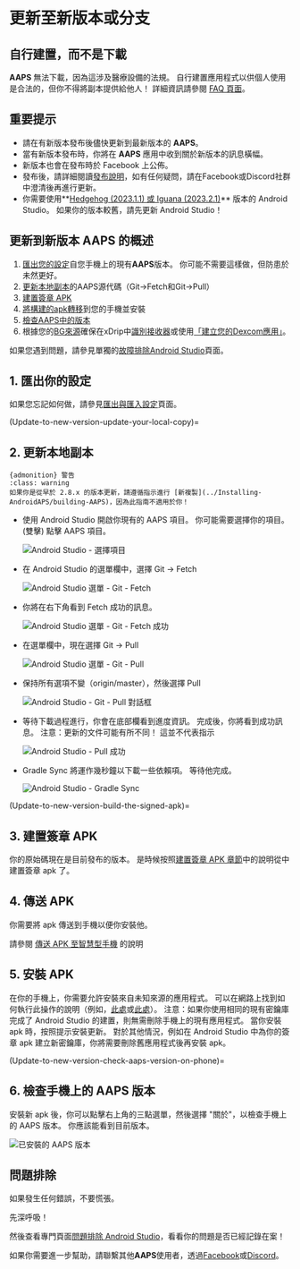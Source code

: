 # 更新至新版本或分支

## 自行建置，而不是下載

**AAPS** 無法下載，因為這涉及醫療設備的法規。 自行建置應用程式以供個人使用是合法的，但你不得將副本提供給他人！ 詳細資訊請參閱 [FAQ 頁面](../UsefulLinks/FAQ.md)。

## 重要提示

* 請在有新版本發布後儘快更新到最新版本的 **AAPS**。
* 當有新版本發布時，你將在 **AAPS** 應用中收到關於新版本的訊息橫幅。
* 新版本也會在發布時於 Facebook 上公佈。
* 發布後，請詳細閱讀[發布說明](ReleaseNotes.md)，如有任何疑問，請在Facebook或Discord社群中澄清後再進行更新。
* 你需要使用**[Hedgehog (2023.1.1) 或 Iguana (2023.2.1)](https://developer.android.com/studio/)** 版本的 Android Studio。 如果你的版本較舊，請先更新 Android Studio！ 

## 更新到新版本 AAPS 的概述

1. [匯出您的設定](ExportImportSettings.md)自您手機上的現有**AAPS**版本。 你可能不需要這樣做，但防患於未然更好。
2. [更新本地副本](#2-update-your-local-copy)的AAPS源代碼（Git->Fetch和Git->Pull）
3. [建置簽章 APK](#3-build-the-signed-apk)
4. [將構建的apk轉移](#4-transfer-the-apk)到您的手機並安裝
5. [檢查AAPS中的版本](#6-check-aaps-version-on-phone)
6. 根據您的[BG來源](../Getting-Started/CompatiblesCgms.md)確保在xDrip中[識別接收器](../CompatibleCgms/xDrip.md#identify-receiver)或使用[「建立您的Dexcom應用」](../CompatibleCgms/DexcomG6.md#if-using-g6-with-build-your-own-dexcom-app)。

如果您遇到問題，請參見單獨的[故障排除Android Studio](../GettingHelp/TroubleshootingAndroidStudio)頁面。

## 1. 匯出你的設定

如果您忘記如何做，請參見[匯出與匯入設定](ExportImportSettings.md)頁面。

(Update-to-new-version-update-your-local-copy)=

## 2. 更新本地副本

    {admonition} 警告
    :class: warning
    如果你是從早於 2.8.x 的版本更新，請遵循指示進行 [新複製](../Installing-AndroidAPS/building-AAPS)，因為此指南不適用於你！

* 使用 Android Studio 開啟你現有的 AAPS 項目。 你可能需要選擇你的項目。 (雙擊) 點擊 AAPS 項目。
    
    ![Android Studio - 選擇項目](../images/update/01_ProjectSelection.png)

* 在 Android Studio 的選單欄中，選擇 Git -> Fetch
    
    ![Android Studio 選單 - Git - Fetch](../images/update/02_GitFetch.png)

* 你將在右下角看到 Fetch 成功的訊息。
    
    ![Android Studio 選單 - Git - Fetch 成功](../images/update/03_GitFetchSuccessful.png)

* 在選單欄中，現在選擇 Git -> Pull
    
    ![Android Studio 選單 - Git - Pull](../images/update/04_GitPull.png)

* 保持所有選項不變（origin/master），然後選擇 Pull
    
    ![Android Studio - Git - Pull 對話框](../images/update/05_GitPullOptions.png)

* 等待下載過程進行，你會在底部欄看到進度資訊。 完成後，你將看到成功訊息。 注意：更新的文件可能有所不同！ 這並不代表指示
    
    ![Android Studio - Pull 成功](../images/update/06_GitPullSuccess.png)

* Gradle Sync 將運作幾秒鐘以下載一些依賴項。 等待他完成。
    
    ![Android Studio - Gradle Sync](../images/studioSetup/40_BackgroundTasks.png)

(Update-to-new-version-build-the-signed-apk)=

## 3. 建置簽章 APK

你的原始碼現在是目前發布的版本。 是時候按照[建置簽章 APK 章節](../SettingUpAaps/BuildingAaps.md#build-the-aaps-signed-apk)中的說明從中建置簽章 apk 了。

## 4. 傳送 APK

你需要將 apk 傳送到手機以便你安裝他。

請參閱 [傳送 APK 至智慧型手機](../SettingUpAaps/TransferringAndInstallingAaps.md) 的說明

## 5. 安裝 APK

在你的手機上，你需要允許安裝來自未知來源的應用程式。 可以在網路上找到如何執行此操作的說明（例如，[此處](https://www.expressvpn.com/de/support/vpn-setup/enable-apk-installs-android/)或[此處](https://www.androidcentral.com/unknown-sources)）。 注意：如果你使用相同的現有密鑰庫完成了 Android Studio 的建置，則無需刪除手機上的現有應用程式。 當你安裝 apk 時，按照提示安裝更新。 對於其他情況，例如在 Android Studio 中為你的簽章 apk 建立新密鑰庫，你將需要刪除舊應用程式後再安裝 apk。

(Update-to-new-version-check-aaps-version-on-phone)=

## 6. 檢查手機上的 AAPS 版本

安裝新 apk 後，你可以點擊右上角的三點選單，然後選擇 "關於"，以檢查手機上的 AAPS 版本。 你應該能看到目前版本。

![已安裝的 AAPS 版本](../images/Update_VersionCheck282.png)

## 問題排除

如果發生任何錯誤，不要慌張。

先深呼吸！

然後查看專門頁面[問題排除 Android Studio](../GettingHelp/TroubleshootingAndroidStudio)，看看你的問題是否已經記錄在案！

如果你需要進一步幫助，請聯繫其他**AAPS**使用者，透過[Facebook](https://www.facebook.com/groups/AndroidAPSUsers)或[Discord](https://discord.gg/4fQUWHZ4Mw)。